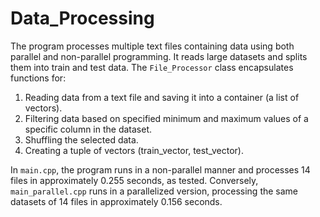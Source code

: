 # Data_Processing

The program processes multiple text files containing data using both parallel and non-parallel programming. It reads large datasets and splits them into train and test data. The `File_Processor` class encapsulates functions for:

1. Reading data from a text file and saving it into a container (a list of vectors).
2. Filtering data based on specified minimum and maximum values of a specific column in the dataset.
3. Shuffling the selected data.
4. Creating a tuple of vectors (train_vector, test_vector).

In `main.cpp`, the program runs in a non-parallel manner and processes 14 files in approximately 0.255 seconds, as tested. Conversely, `main_parallel.cpp` runs in a parallelized version, processing the same datasets of 14 files in approximately 0.156 seconds.

